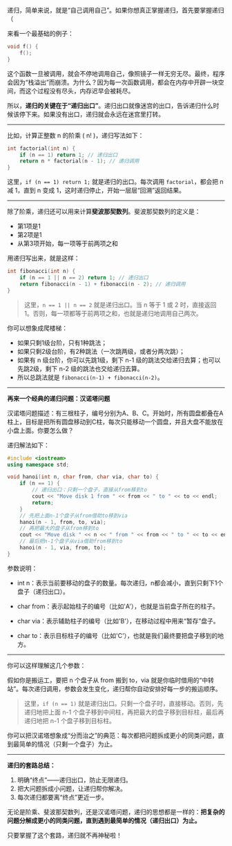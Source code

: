 递归，简单来说，就是“自己调用自己”。如果你想真正掌握递归，首先要掌握递归（

来看一个最基础的例子：

```cpp
void f() {
    f();
}
```

这个函数一旦被调用，就会不停地调用自己，像照镜子一样无穷无尽。最终，程序会因为“栈溢出”而崩溃。为什么？因为每一次函数调用，都会在内存中开辟一块空间，而这个过程没有尽头，内存迟早会被耗尽。

所以，**递归的关键在于“递归出口”**。递归出口就像迷宫的出口，告诉递归什么时候该停下来。如果没有出口，递归就会永远在迷宫里打转。

---

比如，计算正整数 n 的阶乘 \( n! \)，递归写法如下：

```cpp
int factorial(int n) {
    if (n == 1) return 1; // 递归出口
    return n * factorial(n - 1); // 递归调用
}
```

这里，`if (n == 1) return 1;` 就是递归的出口。每次调用 `factorial`，都会把 n 减 1，直到 n 变成 1，这时递归停止，开始一层层“回溯”返回结果。

---

除了阶乘，递归还可以用来计算**斐波那契数列**。斐波那契数列的定义是：

- 第1项是1
- 第2项是1
- 从第3项开始，每一项等于前两项之和

用递归写出来，就是这样：

```cpp
int fibonacci(int n) {
    if (n == 1 || n == 2) return 1; // 递归出口
    return fibonacci(n - 1) + fibonacci(n - 2); // 递归调用
}
```

> 这里，`n == 1 || n == 2` 就是递归出口。当 n 等于 1 或 2 时，直接返回 1。否则，每一项都等于前两项之和，也就是递归地调用自己两次。

你可以想象成爬楼梯：  

- 如果只剩1级台阶，只有1种跳法；  
- 如果只剩2级台阶，有2种跳法（一次跳两级，或者分两次跳）；  
- 如果有 n 级台阶，你可以先跳1级，剩下 n-1 级的跳法交给递归去算；也可以先跳2级，剩下 n-2 级的跳法也交给递归去算。  
- 所以总跳法就是 `fibonacci(n-1) + fibonacci(n-2)`。

---

**再来一个经典的递归问题：汉诺塔问题**

汉诺塔问题描述：有三根柱子，编号分别为A、B、C。开始时，所有圆盘都叠在A柱上，目标是把所有圆盘移动到C柱，每次只能移动一个圆盘，并且大盘不能放在小盘上面。你要怎么做？

递归解法如下：

```cpp
#include <iostream>
using namespace std;

void hanoi(int n, char from, char via, char to) {
    if (n == 1) {
        // 递归出口：只剩一个盘子，直接从from移到to
        cout << "Move disk 1 from " << from << " to " << to << endl;
        return;
    }
    // 先把上面n-1个盘子从from借助to移到via
    hanoi(n - 1, from, to, via);
    // 再把最大的盘子从from移到to
    cout << "Move disk " << n << " from " << from << " to " << to << endl;
    // 最后把n-1个盘子从via借助from移到to
    hanoi(n - 1, via, from, to);
}
```

参数说明：

- int n：表示当前要移动的盘子的数量。每次递归，n都会减小，直到只剩下1个盘子（递归出口）。

- char from：表示起始柱子的编号（比如'A'），也就是当前盘子所在的柱子。

- char via：表示辅助柱子的编号（比如'B'），在移动过程中用来“暂存”盘子。

- char to：表示目标柱子的编号（比如'C'），也就是我们最终要把盘子移到的地方。

---

你可以这样理解这几个参数：

假如你是搬运工，要把 n 个盘子从 from 搬到 to，via 就是你临时借用的“中转站”。每次递归调用，参数会发生变化，递归帮你自动安排好每一步的搬运顺序。

> 这里，`if (n == 1)` 就是递归出口。只剩一个盘子时，直接移动。否则，先递归地把上面 n-1 个盘子移到中间柱，再把最大的盘子移到目标柱，最后再递归地把 n-1 个盘子移到目标柱。

你可以把汉诺塔想象成“分而治之”的典范：每次都把问题拆成更小的同类问题，直到最简单的情况（只剩一个盘子）为止。

---

**递归的套路总结：**

1. 明确“终点”——递归出口，防止无限递归。
2. 把大问题拆成小问题，让递归帮你解决。
3. 每次递归都要离“终点”更近一步。

无论是阶乘、斐波那契数列，还是汉诺塔问题，递归的思想都是一样的：**把复杂的问题分解成更小的同类问题，直到遇到最简单的情况（递归出口）为止。**

只要掌握了这个套路，递归就不再神秘啦！